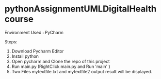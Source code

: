 # pythonAssignmentUMLDigitalHealthcourse

Environment Used : PyCharm

Steps:

1. Download Pycharm Editor
2. Install python
3. Open pycharm and Clone the repo of this project
4. Run main.py (RightClick main.py and Run 'main' )
5. Two Files mytextfile.txt and mytextfile2 output result will be displayed.
